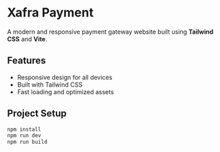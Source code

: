# Xafra Payment

A modern and responsive payment gateway website built using **Tailwind CSS** and **Vite**.

## Features
- Responsive design for all devices
- Built with Tailwind CSS
- Fast loading and optimized assets

## Project Setup
```bash
npm install
npm run dev
npm run build
